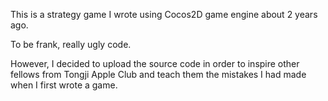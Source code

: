 This is a strategy game I wrote using Cocos2D game engine about 2 years ago. 

To be frank, really ugly code. 

However, I decided to upload the source code in order to inspire other fellows from Tongji Apple Club and teach them the mistakes I had made when I first wrote a game.